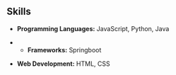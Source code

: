 

## Skills

- **Programming Languages:** JavaScript, Python, Java
- - **Frameworks:** Springboot

- **Web Development:** HTML, CSS
